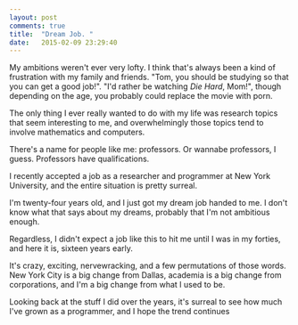 ```yaml
---
layout: post
comments: true
title:  "Dream Job. "
date:   2015-02-09 23:29:40
---
```


My ambitions weren't ever very lofty.  I think that's always been a kind of frustration with my family and friends.  "Tom, you should be studying so that you can get a good job!".  "I'd rather be watching *Die Hard*, Mom!", though depending on the age, you probably could replace the movie with porn.

The only thing I ever really wanted to do with my life was research topics that seem interesting to me, and overwhelmingly those topics tend to involve mathematics and computers.

There's a name for people like me: professors.  Or wannabe professors, I guess. Professors have qualifications.

I recently accepted a job as a researcher and programmer at New York University, and the entire situation is pretty surreal.

I'm twenty-four years old, and I just got my dream job handed to me.   I don't know what that says about my dreams, probably that I'm not ambitious enough.

Regardless, I didn't expect a job like this to hit me until I was in my forties, and here it is, sixteen years early.

It's crazy, exciting, nervewracking, and a few permutations of those words. New York City is a big change from Dallas, academia is a big change from corporations, and I'm a big change from what I used to be.

Looking back at the stuff I did over the years, it's surreal to see how much I've grown as a programmer, and I hope the trend continues
